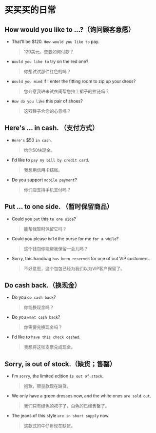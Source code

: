 # 买买买的日常

## How would you like to ...?（询问顾客意愿）

- That'll be $120. `How would you like to` pay.

  > 120美元。您要如何付款？

- `Would you like to` try on the red one?

  > 你想试试那件红色的吗？

- `Would you mind` if I enter the fitting room to zip up your dress?

  > 您介意我进来试衣间帮您拉上裙子的拉链吗？

- `How do you like` this pair of shoes?

  > 这双鞋子合您的心意吗？

## Here's ... in cash. （支付方式）

- `Here's` $50 `in cash`.

  > 给你50块现金。

- I'd like to `pay my bill by credit card`.

  > 我想用信用卡结账。

- Do you support `mobile payment`?

  > 你们店支持手机支付吗？

## Put ... to one side. （暂时保留商品）

- Could you `put` this `to one side`?

  > 能帮我暂时保留它吗？

- Could you please `hold` the purse for me `for a while`?

  > 这个钱包你能帮我保留一会儿吗？

- Sorry, this handbag `has been reserved` for one of out VIP customers.

  > 不好意思，这个包包已经为我们以为VIP客户保留了。

## Do cash back.（换现金）

- Do you `do cash back`?

  > 你能换现金吗？

- Do you `want cash back`?

  > 你需要兑换现金吗？

- I'd like to `have this check cashed`.

  > 我想将这张支票兑成现金。

## Sorry, is out of stock.（缺货；售罄）

- I'm `sorry`, the limited edition `is out of stock`.

  > 抱歉，限量款现在缺货。

- We only have a green dresses now, and the white ones `are sold out`.

  > 我们只有绿色的裙子了，白色的已经售罄了。

- The jeans of this style `are in short supply` now.

  > 这款式的牛仔裤现在缺货。

  

